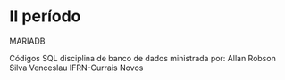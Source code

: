 <h1> II período </h1>

<p> MARIADB </p>

<p>
    Códigos SQL disciplina de banco de dados
    ministrada por: Allan Robson Silva Venceslau
    IFRN-Currais Novos
</p>
